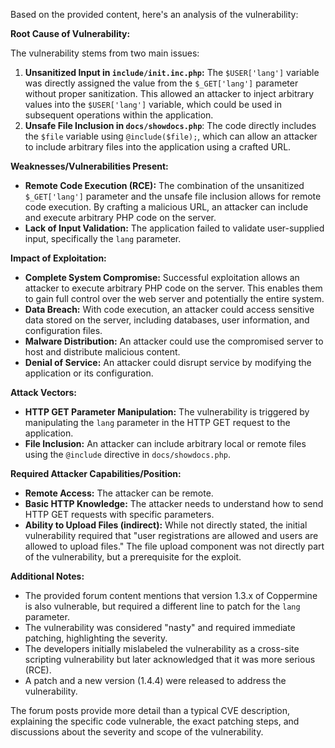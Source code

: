 Based on the provided content, here's an analysis of the vulnerability:

**Root Cause of Vulnerability:**

The vulnerability stems from two main issues:

1.  **Unsanitized Input in `include/init.inc.php`:** The `$USER['lang']` variable was directly assigned the value from the `$_GET['lang']` parameter without proper sanitization. This allowed an attacker to inject arbitrary values into the `$USER['lang']` variable, which could be used in subsequent operations within the application.
2.  **Unsafe File Inclusion in `docs/showdocs.php`**: The code directly includes the `$file` variable using `@include($file);`, which can allow an attacker to include arbitrary files into the application using a crafted URL.

**Weaknesses/Vulnerabilities Present:**

*   **Remote Code Execution (RCE):** The combination of the unsanitized `$_GET['lang']` parameter and the unsafe file inclusion allows for remote code execution. By crafting a malicious URL, an attacker can include and execute arbitrary PHP code on the server.
*   **Lack of Input Validation:** The application failed to validate user-supplied input, specifically the `lang` parameter.

**Impact of Exploitation:**

*   **Complete System Compromise:** Successful exploitation allows an attacker to execute arbitrary PHP code on the server. This enables them to gain full control over the web server and potentially the entire system.
*   **Data Breach:** With code execution, an attacker could access sensitive data stored on the server, including databases, user information, and configuration files.
*   **Malware Distribution:** An attacker could use the compromised server to host and distribute malicious content.
*   **Denial of Service:** An attacker could disrupt service by modifying the application or its configuration.

**Attack Vectors:**

*   **HTTP GET Parameter Manipulation:** The vulnerability is triggered by manipulating the `lang` parameter in the HTTP GET request to the application.
*   **File Inclusion:** An attacker can include arbitrary local or remote files using the `@include` directive in `docs/showdocs.php`.

**Required Attacker Capabilities/Position:**

*   **Remote Access:** The attacker can be remote.
*   **Basic HTTP Knowledge:** The attacker needs to understand how to send HTTP GET requests with specific parameters.
*   **Ability to Upload Files (indirect):** While not directly stated, the initial vulnerability required that "user registrations are allowed and users are allowed to upload files." The file upload component was not directly part of the vulnerability, but a prerequisite for the exploit.

**Additional Notes:**

*   The provided forum content mentions that version 1.3.x of Coppermine is also vulnerable, but required a different line to patch for the `lang` parameter.
*   The vulnerability was considered "nasty" and required immediate patching, highlighting the severity.
*   The developers initially mislabeled the vulnerability as a cross-site scripting vulnerability but later acknowledged that it was more serious (RCE).
*   A patch and a new version (1.4.4) were released to address the vulnerability.

The forum posts provide more detail than a typical CVE description, explaining the specific code vulnerable, the exact patching steps, and discussions about the severity and scope of the vulnerability.